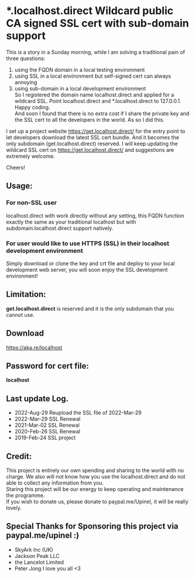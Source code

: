 # *.localhost.direct Wildcard public CA signed SSL cert with sub-domain support
This is a story in a Sunday morning, while I am solving a traditional pain of three questions:
1. using the FQDN domain in a local testing environment
2. using SSL in a local environment but self-signed cert can always annoying 
3. using sub-domain in a local development environment  
So I registered the domain name localhost.direct and applied for a wildcard SSL. Point localhost.direct and *.localhost.direct to 127.0.0.1. Happy coding.  
And soon I found that there is no extra cost if I share the private key and the SSL cert to all the developers in the world. As so I did this.

I set up a project website https://get.localhost.direct/ for the entry point to let developers download the latest SSL cert bundle. And it becomes the only subdomain (get.localhost.direct) reserved. 
I will keep updating the wildcard SSL cert on https://get.localhost.direct/ and suggestions are extremely welcome.

Cheers!

## Usage:  
### For non-SSL user

localhost.direct with work directly without any setting, this FQDN function exactly the same as your traditional localhost  but with subdomain.localhost.direct support natively.


###  For user would like to use HTTPS (SSL) in their localhost development environment

Simply download or clone the key and crt file and deploy to your local development web server, you will soon enjoy the SSL development environment!

## Limitation:
**get.localhost.direct** is reserved and it is the only subdomain that you cannot use.

## Download
https://aka.re/localhost

## Password for cert file:  
**localhost**

## Last update Log. 
- 2022-Aug-29 Reupload the SSL file of 2022-Mar-29
- 2022-Mar-29 SSL Renewal  
- 2021-Mar-02 SSL Renewal  
- 2020-Feb-26 SSL Renewal  
- 2019-Feb-24 SSL project 

## Credit: 
This project is entirely our own spending and sharing to the world with no charge. We also will not know how you use the localhost.direct and do not able to collect any information from you.  
Staring this project will be our energy to keep operating and maintenance the programme.  
If you wish to donate us, please donate to paypal.me/Upinel, it will be really lovely.  

## Special Thanks for Sponsoring this project via paypal.me/upinel :)
- SkyArk Inc (UK)
- Jackson Peak LLC
- the Lancelot Limited
- Peter Jong
I love you all <3

